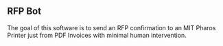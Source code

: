 ## RFP Bot

The goal of this software is to send an RFP confirmation to an MIT Pharos Printer just from PDF Invoices with minimal human intervention.